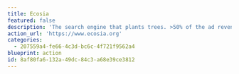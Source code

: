 ```yaml
---
title: Ecosia
featured: false
description: 'The search engine that plants trees. >50% of the ad revenue goes directly to planting trees.'
action_url: 'https://www.ecosia.org'
categories:
  - 207559a4-fe66-4c3d-bc6c-4f721f9562a4
blueprint: action
id: 8af80fa6-132a-49dc-84c3-a68e39ce3812
---
```


